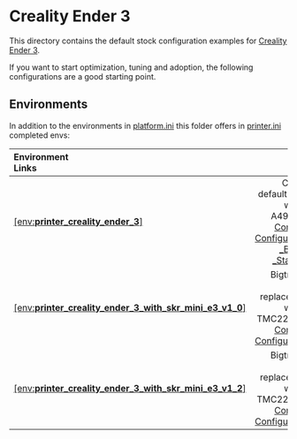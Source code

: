 # Creality Ender 3

This directory contains the default stock configuration examples for [Creality](../) [Ender 3](../Ender-3).

If you want to start optimization, tuning and adoption, the following configurations are a good starting point.

## Environments
In addition to the environments in [platform.ini](../../../../platformio.ini) this folder offers in [printer.ini](../Ender-3/printer.ini) completed envs:

  | Environment<br />Links | Board<br/>Config |
  | :-- | --: |
  | [[env:__printer_creality_ender_3__]](printer.ini#L1) | Creality Melzi default stock board<br />with onboard A4988 steppers<br />[Configuration.h](../Ender-3/Configuration.h)<br />[Configuration_adv.h](../Ender-3/Configuration_adv.h)<br />[\_Bootscreen.h](../Ender-3/_Bootscreen.h)<br />[\_Statusscreen.h](../Ender-3/_Statusscreen.h) |
  | [[env:__printer_creality_ender_3_with_skr_mini_e3_v1_0__]](printer.ini#L5) | Bigtreetech __[SKR Mini E3 1.0](../BigTreeTech/SKR%20Mini%20E3%201.0)__ replacement board<br />with onboard TMC2209 steppers<br />[Configuration.h](../BigTreeTech/SKR%20Mini%20E3%201.2/Configuration.h)<br />[Configuration_adv.h](../BigTreeTech/SKR%20Mini%20E3%201.2/Configuration_adv.h) |
  | [[env:__printer_creality_ender_3_with_skr_mini_e3_v1_2__]](printer.ini#L9) | Bigtreetech __[SKR Mini E3 1.2](../BigTreeTech/SKR%20Mini%20E3%201.2)__ replacement board<br />with onboard TMC2209 steppers<br />[Configuration.h](../BigTreeTech/SKR%20Mini%20E3%201.0/Configuration.h)<br />[Configuration_adv.h](../BigTreeTech/SKR%20Mini%20E3%201.2/Configuration_adv.h) |

